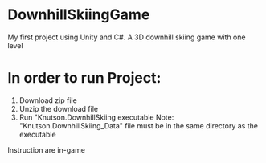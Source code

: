 # DownhillSkiingGame
My first project using Unity and C#. A 3D downhill skiing game with one level

# In order to run Project:
1. Download zip file
2. Unzip the download file
3. Run "Knutson.DownhillSkiing executable
    Note: "Knutson.DownhillSkiing_Data" file must be in the same directory as the executable
  
  
Instruction are in-game
